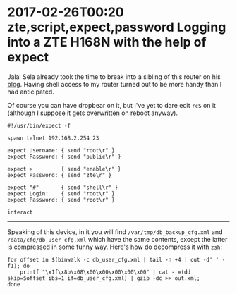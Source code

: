 2017-02-26T00:20 zte,script,expect,password
Logging into a ZTE H168N with the help of expect
========================================

Jalal Sela already took the time to break into a sibling of this router on his
[blog](https://jalalsela.wordpress.com/2014/10/31/hacking-zte-router-zxhn-h108n/). Having shell access to my router turned out to be more handy than I had anticipated.

Of course you can have dropbear on it, but I've yet to dare edit `rcS` on it
(although I suppose it gets overwritten on reboot anyway).

    #!/usr/bin/expect -f

    spawn telnet 192.168.2.254 23

    expect Username: { send "root\r" }
    expect Password: { send "public\r" }

    expect >         { send "enable\r" }
    expect Password: { send "zte\r" }

    expect "#"       { send "shell\r" }
    expect Login:    { send "root\r" }
    expect Password: { send "root\r" }

    interact

-------

Speaking of this device, in it you will find `/var/tmp/db_backup_cfg.xml` and `/data/cfg/db_user_cfg.xml` which have the same contents, except the latter is compressed in some funny way. Here's how do decompress it with `zsh`:

    for offset in $(binwalk -c db_user_cfg.xml | tail -n +4 | cut -d' ' -f1); do
        printf "\x1f\x8b\x08\x00\x00\x00\x00\x00" | cat - =(dd skip=$offset ibs=1 if=db_user_cfg.xml) | gzip -dc >> out.xml;
    done

